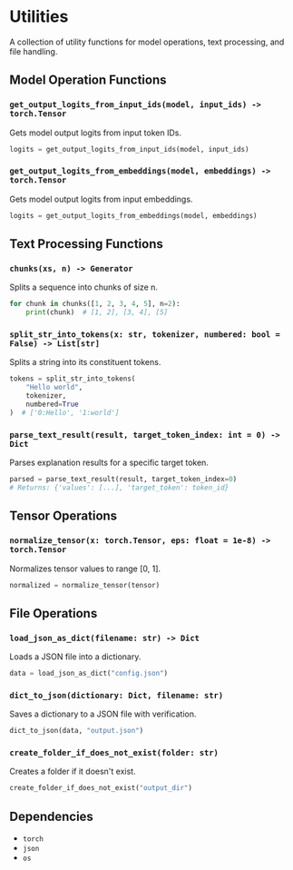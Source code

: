 # Utilities

A collection of utility functions for model operations, text processing, and file handling.

## Model Operation Functions

### `get_output_logits_from_input_ids(model, input_ids) -> torch.Tensor`
Gets model output logits from input token IDs.

```python
logits = get_output_logits_from_input_ids(model, input_ids)
```

### `get_output_logits_from_embeddings(model, embeddings) -> torch.Tensor`
Gets model output logits from input embeddings.

```python
logits = get_output_logits_from_embeddings(model, embeddings)
```

## Text Processing Functions

### `chunks(xs, n) -> Generator`
Splits a sequence into chunks of size n.

```python
for chunk in chunks([1, 2, 3, 4, 5], n=2):
    print(chunk)  # [1, 2], [3, 4], [5]
```

### `split_str_into_tokens(x: str, tokenizer, numbered: bool = False) -> List[str]`
Splits a string into its constituent tokens.

```python
tokens = split_str_into_tokens(
    "Hello world",
    tokenizer,
    numbered=True
)  # ['0:Hello', '1:world']
```

### `parse_text_result(result, target_token_index: int = 0) -> Dict`
Parses explanation results for a specific target token.

```python
parsed = parse_text_result(result, target_token_index=0)
# Returns: {'values': [...], 'target_token': token_id}
```

## Tensor Operations

### `normalize_tensor(x: torch.Tensor, eps: float = 1e-8) -> torch.Tensor`
Normalizes tensor values to range [0, 1].

```python
normalized = normalize_tensor(tensor)
```

## File Operations

### `load_json_as_dict(filename: str) -> Dict`
Loads a JSON file into a dictionary.

```python
data = load_json_as_dict("config.json")
```

### `dict_to_json(dictionary: Dict, filename: str)`
Saves a dictionary to a JSON file with verification.

```python
dict_to_json(data, "output.json")
```

### `create_folder_if_does_not_exist(folder: str)`
Creates a folder if it doesn't exist.

```python
create_folder_if_does_not_exist("output_dir")
```

## Dependencies

- `torch`
- `json`
- `os`

